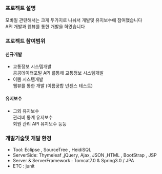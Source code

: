 ### 프로젝트 설명 <br>

모바일 관련해서는 크게 두가지로 나눠서 개발및 유지보수에 참여했습니다 <br>
API 개발과 웹뷰를 통한 개발을 하였습니다<br>


### 프로젝트 참여범위

#### 신규개발
* 교통정보 시스템개발 <br>
공공데이터포털 API 를통해 교통정보 시스템개발
* 이뿜 시스템개발 <br>
웹뷰를 통한 개발 (이름궁합 넌센스 테스트)  <br>

#### 유지보수
* 그외 유지보수<br>
 관리비 통계 유지보수  <br>
 회원 관리 API 유지보수 등등  <br>

### 개발기술및 개발 환경
* Tool: Eclipse , SourceTree , HeidiSQL
* ServerSide: Thymeleaf ,jQuery, Ajax, JSON ,HTML , BootStrap , JSP
* Server & ServerFramework : Tomcat7.0 & Spring3.0  / JPA
* ETC : junit 

<br>

